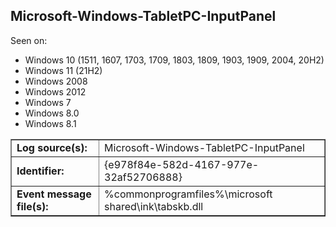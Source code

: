 ## Microsoft-Windows-TabletPC-InputPanel

Seen on:
* Windows 10 (1511, 1607, 1703, 1709, 1803, 1809, 1903, 1909, 2004, 20H2)
* Windows 11 (21H2)
* Windows 2008
* Windows 2012
* Windows 7
* Windows 8.0
* Windows 8.1

<table border="1" class="docutils">
  <tbody>
    <tr>
      <td><b>Log source(s):</b></td>
      <td>Microsoft-Windows-TabletPC-InputPanel</td>
    </tr>
    <tr>
      <td><b>Identifier:</b></td>
      <td>{e978f84e-582d-4167-977e-32af52706888}</td>
    </tr>
    <tr>
      <td><b>Event message file(s):</b></td>
      <td>%commonprogramfiles%\microsoft shared\ink\tabskb.dll</td>
    </tr>
  </tbody>
</table>

&nbsp;

